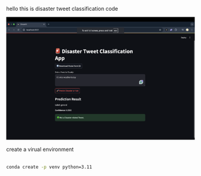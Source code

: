 hello this is disaster tweet classification code 


![alt text](img.png)


create a virual environment 

```bash 

conda create -p venv python=3.11 

```
